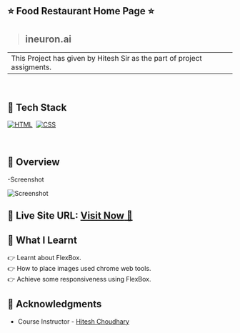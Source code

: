## ⭐ Food Restaurant Home Page ⭐

> ## ineuron.ai

<table>
<tr>
<td>
 This Project has given by Hitesh Sir as the part of project assigments.
</td>
</tr>
</table>
<br>

## 📌 Tech Stack

[![HTML](https://img.shields.io/badge/html5%20-%23E34F26.svg?&style=for-the-badge&logo=html5&logoColor=white)](https://github.com/prakash-naikwadi)&nbsp;
[![CSS](https://img.shields.io/badge/css3%20-%231572B6.svg?&style=for-the-badge&logo=css3&logoColor=white)](https://github.com/prakash-naikwadi)&nbsp;
<br>
<br>
<br>

## 📌 Overview

-Screenshot

![Screenshot](./assets/Reastaurent_ss.png?raw=true)

## 📌 **Live Site URL:** <a href="https://kartik-jodhani-street-site-landing.netlify.app/"  target="_blank">**Visit Now** 🚀</a>

## 📌 What I Learnt

👉 Learnt about FlexBox.  
👉 How to place images used chrome web tools.  
👉 Achieve some responsiveness using FlexBox.

## 📌 Acknowledgments

- Course Instructor - [Hitesh Choudhary](https://github.com/hiteshchoudhary)
